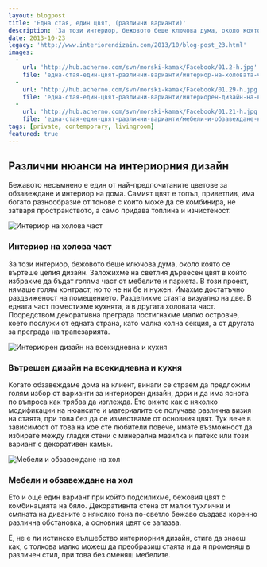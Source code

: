 ```yaml
---
layout: blogpost
title: 'Една стая, един цвят, (различни варианти)'
description: 'За този интериор, бежовото беше ключова дума, около която се въртеше целия дизайн. Заложихме на светлия дървесен цвят в който избрахме да бъдат голяма част от мебелите и паркета. В този проект, нямаше голям контраст, но то не ни бе и нужен'
date: 2013-10-23
legacy: 'http://www.interiorendizain.com/2013/10/blog-post_23.html'
images:
  -
    url: 'http://hub.acherno.com/svn/morski-kamak/Facebook/01.2-h.jpg'
    file: 'една-стая-един-цвят-различни-варианти/интериор-на-холовата-част.jpg'    
  -
    url: 'http://hub.acherno.com/svn/morski-kamak/Facebook/01.29-h.jpg'
    file: 'една-стая-един-цвят-различни-варианти/интериорен-дизайн-на-всекидевна-и-кухня.jpg'
  -
    url: 'http://hub.acherno.com/svn/morski-kamak/Facebook/01.21-h.jpg'
    file: 'една-стая-един-цвят-различни-варианти/мебели-и-обзавеждане-на-хол.jpg'
tags: [private, contemporary, livingroom]
featured: true
---
```

## Различни нюанси на **интериорния дизайн**
Бежавото несъмнено е един от най-предпочитаните цветове за обзавеждане и интериор на дома. Самият цвят е топъл, приветлив, има богато разнообразие от тонове с които може да се комбинира, не затваря пространството, а само придава топлина и изчистеност.

![Интериор на холова част](една-стая-един-цвят-различни-варианти/интериор-на-холовата-част.jpg)
### Интериор на **холова част**

За този интериор, бежовото беше ключова дума, около която се въртеше целия дизайн. Заложихме на светлия дървесен цвят в който избрахме да бъдат голяма част от мебелите и паркета. В този проект, нямаше голям контраст, но то не ни бе и нужен. Имахме достатъчно раздвиженост на помещението. Разделихме стаята визуално на две. В едната част поместихме кухнята, а в другата холовата част. Посредством декоративна преграда постигнахме малко островче, което послужи от едната страна, като малка холна секция, а от другата за преграда на трапезарията.

![Интериорен дизайн на всекидневна и кухня](една-стая-един-цвят-различни-варианти/интериорен-дизайн-на-всекидевна-и-кухня.jpg)
### Вътрешен дизайн на **всекидневна и кухня**

Когато обзавеждаме дома на клиент, винаги се страем да предложим голям избор от варианти за интериорен дизайн, дори и да има яснота по въпроса как трябва да изглежда. Ето вижте как с няколко модификации на нюансите и материалите се получава различна визия на стаята, при това без да се изместваме от основния цвят. Тук вече в зависимост от това на кое сте любители повече, имате възможност да избирате между гладки стени с минерална мазилка и латекс или този вариант с декоративен камък.

![Мебели и обзавеждане на  хол](една-стая-един-цвят-различни-варианти/мебели-и-обзавеждане-на-хол.jpg)
### Мебели и обзавеждане на **хол**
Ето и още един вариант при който подсилихме, бежовия цвят с комбинацията на бяло. Декоративнта стена от малки тухлички и смяната на диваните с няколко тона по-светло бежаво създава коренно различна обстановка, а основния цвят се запазва.

Е, не е ли истинско вълшебство интериорния дизайн, стига да знаеш как, с толкова малко можеш да преобразиш стаята и да я променяш в различен стил, при това без сменяш мебелите.